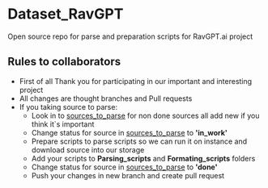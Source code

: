 # Dataset_RavGPT
Open source repo for parse and preparation scripts for RavGPT.ai project

## Rules to collaborators
* First of all Thank you for participating in our important and interesting project
* All changes are thought branches and Pull requests 
* If you taking source to parse:
  * Look in to [sources_to_parse](sources_to_parse.csv) for non done sources all add new if you think it`s important
  * Change status for source in [sources_to_parse](sources_to_parse.csv) to **'in_work'**
  * Prepare scripts to parse scripts so we can run it on instance and download source into our storage
  * Add your scripts to **Parsing_scripts** and **Formating_scripts** folders
  * Change status for source in [sources_to_parse](sources_to_parse.csv) to **'done'**
  * Push your changes in new branch and create pull request
